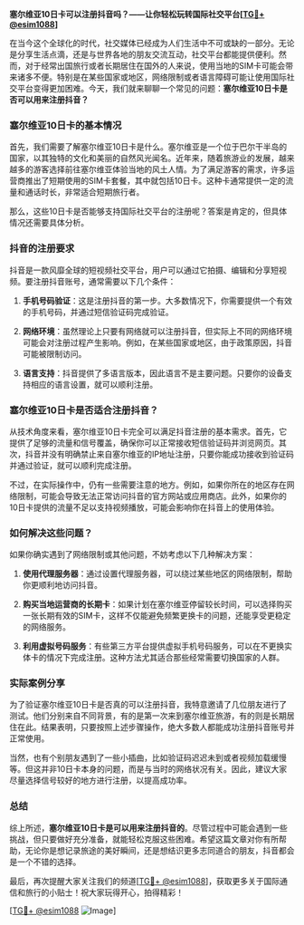 **塞尔维亚10日卡可以注册抖音吗？——让你轻松玩转国际社交平台[[TG💪+ @esim1088](https://t.me/s/esim1088)]**

在当今这个全球化的时代，社交媒体已经成为人们生活中不可或缺的一部分。无论是分享生活点滴，还是与世界各地的朋友交流互动，社交平台都能提供便利。然而，对于经常出国旅行或者长期居住在国外的人来说，使用当地的SIM卡可能会带来诸多不便。特别是在某些国家或地区，网络限制或者语言障碍可能让使用国际社交平台变得更加困难。今天，我们就来聊聊一个常见的问题：**塞尔维亚10日卡是否可以用来注册抖音？**

### 塞尔维亚10日卡的基本情况

首先，我们需要了解塞尔维亚10日卡是什么。塞尔维亚是一个位于巴尔干半岛的国家，以其独特的文化和美丽的自然风光闻名。近年来，随着旅游业的发展，越来越多的游客选择前往塞尔维亚体验当地的风土人情。为了满足游客的需求，许多运营商推出了短期使用的SIM卡套餐，其中就包括10日卡。这种卡通常提供一定的流量和通话时长，非常适合短期旅行者。

那么，这些10日卡是否能够支持国际社交平台的注册呢？答案是肯定的，但具体情况还需要具体分析。

### 抖音的注册要求

抖音是一款风靡全球的短视频社交平台，用户可以通过它拍摄、编辑和分享短视频。要注册抖音账号，通常需要以下几个条件：

1. **手机号码验证**：这是注册抖音的第一步。大多数情况下，你需要提供一个有效的手机号码，并通过短信验证码完成验证。
   
2. **网络环境**：虽然理论上只要有网络就可以注册抖音，但实际上不同的网络环境可能会对注册过程产生影响。例如，在某些国家或地区，由于政策原因，抖音可能被限制访问。

3. **语言支持**：抖音提供了多语言版本，因此语言不是主要问题。只要你的设备支持相应的语言设置，就可以顺利注册。

### 塞尔维亚10日卡是否适合注册抖音？

从技术角度来看，塞尔维亚10日卡完全可以满足抖音注册的基本需求。首先，它提供了足够的流量和信号覆盖，确保你可以正常接收短信验证码并浏览网页。其次，抖音并没有明确禁止来自塞尔维亚的IP地址注册，只要你能成功接收到验证码并通过验证，就可以顺利完成注册。

不过，在实际操作中，仍有一些需要注意的地方。例如，如果你所在的地区存在网络限制，可能会导致无法正常访问抖音的官方网站或应用商店。此外，如果你的10日卡提供的流量不足以支持视频播放，可能会影响你在抖音上的使用体验。

### 如何解决这些问题？

如果你确实遇到了网络限制或其他问题，不妨考虑以下几种解决方案：

1. **使用代理服务器**：通过设置代理服务器，可以绕过某些地区的网络限制，帮助你更顺利地访问抖音。

2. **购买当地运营商的长期卡**：如果计划在塞尔维亚停留较长时间，可以选择购买一张长期有效的SIM卡，这样不仅能避免频繁更换卡的问题，还能享受更稳定的网络服务。

3. **利用虚拟号码服务**：有些第三方平台提供虚拟手机号码服务，可以在不更换实体卡的情况下完成注册。这种方法尤其适合那些经常需要切换国家的人群。

### 实际案例分享

为了验证塞尔维亚10日卡是否真的可以注册抖音，我特意邀请了几位朋友进行了测试。他们分别来自不同背景，有的是第一次来到塞尔维亚旅游，有的则是长期居住在此。结果表明，只要按照上述步骤操作，绝大多数人都能成功注册抖音账号并正常使用。

当然，也有个别朋友遇到了一些小插曲，比如验证码迟迟未到或者视频加载缓慢等。但这并非10日卡本身的问题，而是与当时的网络状况有关。因此，建议大家尽量选择信号较好的地方进行注册，以提高成功率。

### 总结

综上所述，**塞尔维亚10日卡是可以用来注册抖音的**。尽管过程中可能会遇到一些挑战，但只要做好充分准备，就能轻松克服这些困难。希望这篇文章对你有所帮助，无论你是想记录旅途的美好瞬间，还是想结识更多志同道合的朋友，抖音都会是一个不错的选择。

最后，再次提醒大家关注我们的频道[[TG💪+ @esim1088](https://t.me/s/esim1088)]，获取更多关于国际通信和旅行的小贴士！祝大家玩得开心，拍得精彩！

[[TG💪+ @esim1088](https://t.me/s/esim1088) ![Image](https://i.postimg.cc/4NQfJmqS/Snipaste-2025-05-13-00-14-12.png)]